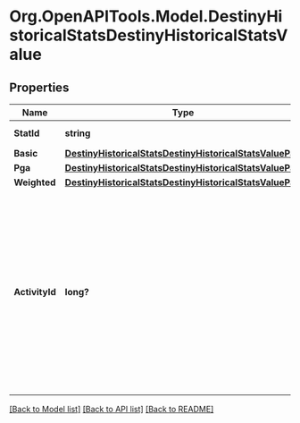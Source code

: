 # Org.OpenAPITools.Model.DestinyHistoricalStatsDestinyHistoricalStatsValue

## Properties

Name | Type | Description | Notes
------------ | ------------- | ------------- | -------------
**StatId** | **string** | Unique ID for this stat | [optional] 
**Basic** | [**DestinyHistoricalStatsDestinyHistoricalStatsValuePair**](DestinyHistoricalStatsDestinyHistoricalStatsValuePair.md) |  | [optional] 
**Pga** | [**DestinyHistoricalStatsDestinyHistoricalStatsValuePair**](DestinyHistoricalStatsDestinyHistoricalStatsValuePair.md) |  | [optional] 
**Weighted** | [**DestinyHistoricalStatsDestinyHistoricalStatsValuePair**](DestinyHistoricalStatsDestinyHistoricalStatsValuePair.md) |  | [optional] 
**ActivityId** | **long?** | When a stat represents the best, most, longest, fastest or some other personal best, the actual activity ID where that personal best was established is available on this property. | [optional] 

[[Back to Model list]](../README.md#documentation-for-models) [[Back to API list]](../README.md#documentation-for-api-endpoints) [[Back to README]](../README.md)

